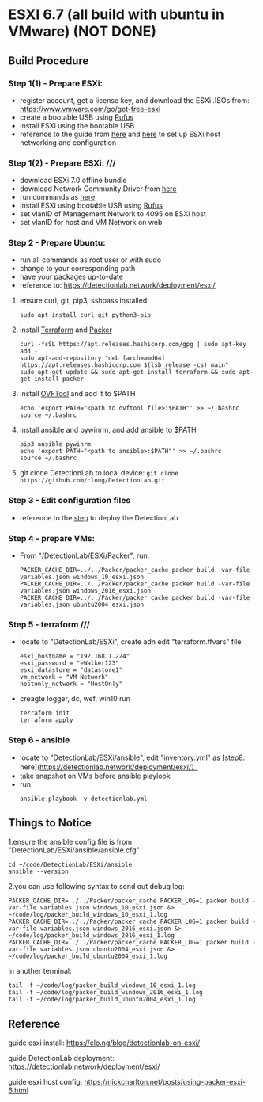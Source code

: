 # ESXI 6.7 (all build with ubuntu in VMware) (NOT DONE)
## Build Procedure
### Step 1(1) - Prepare ESXi:
- register account, get a license key, and download the ESXi .ISOs from: https://www.vmware.com/go/get-free-esxi
- create a bootable USB using [Rufus](https://rufus.ie/)
- install ESXi using the bootable USB
- reference to the guide from [here](https://clo.ng/blog/detectionlab-on-esxi/) and [here](https://nickcharlton.net/posts/using-packer-esxi-6.html) to set up ESXi host networking and configuration

### Step 1(2) - Prepare ESXi: ///
- download ESXi 7.0 offline bundle
- download Network Community Driver from [here](http)
- run commands as [here](http)
- install ESXi using bootable USB using [Rufus](http)
- set vlanID of Management Network to 4095 on ESXi host 
- set vlanID for host and VM Network on web

### Step 2 - Prepare Ubuntu:
- run all commands as root user or with sudo
- change <some path> to your corresponding path
- have your packages up-to-date
- reference to: https://detectionlab.network/deployment/esxi/
1. ensure curl, git, pip3, sshpass installed
	```
	sudo apt install curl git python3-pip
	```
2. install [Terraform](https://www.terraform.io/downloads) and [Packer](https://www.packer.io/downloads)
	```	
	curl -fsSL https://apt.releases.hashicorp.com/gpg | sudo apt-key add -
	sudo apt-add-repository "deb [arch=amd64] https://apt.releases.hashicorp.com $(lsb_release -cs) main"
	sudo apt-get update && sudo apt-get install terraform && sudo apt-get install packer
	```
3. install [OVFTool](https://developer.vmware.com/web/tool/4.4.0/ovf) and add it to $PATH
	```
	echo 'export PATH="<path to ovftool file>:$PATH"' >> ~/.bashrc
	source ~/.bashrc
	```
4. install ansible and pywinrm, and add ansible to $PATH
	```
	pip3 ansible pywinrm
	echo 'export PATH="<path to ansible>:$PATH"' >> ~/.bashrc
	source ~/.bashrc
	```
5. git clone DetectionLab to local device:
	`git clone https://github.com/clong/DetectionLab.git`

### Step 3 - Edit configuration files
- reference to the [step](https://detectionlab.network/deployment/esxi/#steps) to deploy the DetectionLab

### Step 4 - prepare VMs:
- From "<some path>/DetectionLab/ESXi/Packer", run:
	```
	PACKER_CACHE_DIR=../../Packer/packer_cache packer build -var-file variables.json windows_10_esxi.json
	PACKER_CACHE_DIR=../../Packer/packer_cache packer build -var-file variables.json windows_2016_esxi.json
	PACKER_CACHE_DIR=../../Packer/packer_cache packer build -var-file variables.json ubuntu2004_esxi.json
	```

### Step 5 - terraform ///
- locate to "DetectionLab/ESXi", create adn edit "terraform.tfvars" file
	```
	esxi_hostname = "192.168.1.224"
	esxi_password = "eWalker123"
	esxi_datastore = "datastore1"
	vm_network = "VM Network"
	hostonly_network = "HostOnly" 
	```
- creagte logger, dc, wef, win10
	run 
	```
	terraform init
	terraform apply
	```

### Step 6 - ansible
- locate to "DetectionLab/ESXi/ansible", edit "inventory.yml" as [step8. here](https://detectionlab.network/deployment/esxi/）
- take snapshot on VMs before ansible playlook
- run
	```
	ansible-playbook -v detectionlab.yml
	```


## Things to Notice
1.ensure the ansible config file is from "DetectionLab/ESXi/ansible/ansible.cfg"
```
cd ~/code/DetectionLab/ESXi/ansible
ansible --version
```
2.you can use following syntax to send out debug log:
```
PACKER_CACHE_DIR=../../Packer/packer_cache PACKER_LOG=1 packer build -var-file variables.json windows_10_esxi.json &> ~/code/log/packer_build_windows_10_esxi_1.log
PACKER_CACHE_DIR=../../Packer/packer_cache PACKER_LOG=1 packer build -var-file variables.json windows_2016_esxi.json &> ~/code/log/packer_build_windows_2016_esxi_1.log
PACKER_CACHE_DIR=../../Packer/packer_cache PACKER_LOG=1 packer build -var-file variables.json ubuntu2004_esxi.json &> ~/code/log/packer_build_ubuntu2004_esxi_1.log
```
In another terminal: 
```
tail -f ~/code/log/packer_build_windows_10_esxi_1.log
tail -f ~/code/log/packer_build_windows_2016_esxi_1.log
tail -f ~/code/log/packer_build_ubuntu2004_esxi_1.log
```


## Reference 
guide esxi install: https://clo.ng/blog/detectionlab-on-esxi/

guide DetectionLab deployment: https://detectionlab.network/deployment/esxi/

guide esxi host config: https://nickcharlton.net/posts/using-packer-esxi-6.html

